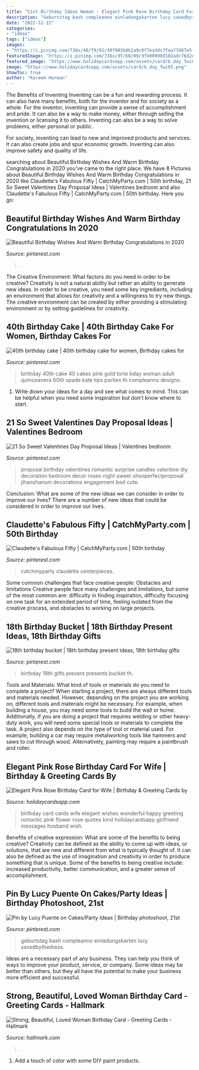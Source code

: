 ```yaml
---
title: "51st Birthday Ideas Woman - Elegant Pink Rose Birthday Card For Wife"
description: "Geburtstag bash compleanno einladungskarten lucy savedbythedress"
date: "2022-12-15"
categories:
- "ideas"
tags: ["ideas"]
images:
- "https://i.pinimg.com/736x/48/f9/02/48f902b8b2a9c0f7ea3dc7fea77d87e5--milestone-birthdays-th-birthday-presents.jpg"
featuredImage: "https://i.pinimg.com/736x/df/b0/09/dfb00998d102adc76d2dbdfd06d7fc06--th-cake-cake-th-birthday-woman.jpg"
featured_image: "https://www.holidaycardsapp.com/assets/card/b_day_fwi03.png"
image: "https://www.holidaycardsapp.com/assets/card/b_day_fwi03.png"
ShowToc: true
author: "Kareem Herman"
---
```



The Benefits of Inventing
Inventing can be a fun and rewarding process. It can also have many benefits, both for the inventor and for society as a whole.
For the inventor, inventing can provide a sense of accomplishment and pride. It can also be a way to make money, either through selling the invention or licensing it to others. Inventing can also be a way to solve problems, either personal or public.

For society, inventing can lead to new and improved products and services. It can also create jobs and spur economic growth. Inventing can also improve safety and quality of life.

	

		
searching about Beautiful Birthday Wishes And Warm Birthday Congratulations in 2020 you've came to the right place. We have 8 Pictures about Beautiful Birthday Wishes And Warm Birthday Congratulations in 2020 like Claudette&#039;s Fabulous Fifty | CatchMyParty.com | 50th birthday, 21 So Sweet Valentines Day Proposal Ideas | Valentines bedroom and also Claudette&#039;s Fabulous Fifty | CatchMyParty.com | 50th birthday. Here you go:
		
    
## Beautiful Birthday Wishes And Warm Birthday Congratulations In 2020

<img loading=lazy src="https://i.pinimg.com/736x/a9/dc/a0/a9dca071992ff94402e8c4d740b71e5f.jpg" onerror="this.onerror=null;this.src='https://tse1.mm.bing.net/th?id=OIP.dUvyjM8dh33iPu2keI0k4QAAAA&amp;pid=15.1';" alt="Beautiful Birthday Wishes And Warm Birthday Congratulations in 2020">

_Source: pinterest.com_

>. 

	

The Creative Environment: What factors do you need in order to be creative?
Creativity is not a natural ability but rather an ability to generate new ideas. In order to be creative, you need some key ingredients, including an environment that allows for creativity and a willingness to try new things. The creative environment can be created by either providing a stimulating environment or by setting guidelines for creativity.

    
## 40th Birthday Cake | 40th Birthday Cake For Women, Birthday Cakes For

<img loading=lazy src="https://i.pinimg.com/736x/df/b0/09/dfb00998d102adc76d2dbdfd06d7fc06--th-cake-cake-th-birthday-woman.jpg" onerror="this.onerror=null;this.src='https://tse1.mm.bing.net/th?id=OIP.DtIhJYgJ5Z8CYcEFFHGhdwHaLf&amp;pid=15.1';" alt="40th birthday cake | 40th birthday cake for women, Birthday cakes for">

_Source: pinterest.com_

>birthday 40th cake 40 cakes pink gold torte bday woman adult quinceanera 60th spade kate tips parties th compleanno designs. 

	

1. Write down your ideas for a day and see what comes to mind. This can be helpful when you need some inspiration but don’t know where to start.

    
## 21 So Sweet Valentines Day Proposal Ideas | Valentines Bedroom

<img loading=lazy src="https://i.pinimg.com/736x/93/8a/e1/938ae15b4b085f4d157360d071287412.jpg" onerror="this.onerror=null;this.src='https://tse1.mm.bing.net/th?id=OIP.yuqmzT6Dvrm4viOGAFeiZwHaLG&amp;pid=15.1';" alt="21 So Sweet Valentines Day Proposal Ideas | Valentines bedroom">

_Source: pinterest.com_

>proposal birthday valentines romantic surprise candles valentine diy decoration bedroom decor roses night sweet ohsoperfectproposal jihanshanum decorations engagement bed cute. 

	

Conclusion: What are some of the new ideas we can consider in order to improve our lives?
There are a number of new ideas that could be considered in order to improve our lives.

    
## Claudette&#039;s Fabulous Fifty | CatchMyParty.com | 50th Birthday

<img loading=lazy src="https://i.pinimg.com/736x/ba/95/3c/ba953c24ae67470d9e6ff2286cfd6999.jpg" onerror="this.onerror=null;this.src='https://tse1.mm.bing.net/th?id=OIP.Xeb3kYIwYowxig4qN7dbygHaJ3&amp;pid=15.1';" alt="Claudette&#039;s Fabulous Fifty | CatchMyParty.com | 50th birthday">

_Source: pinterest.com_

>catchmyparty claudette centerpieces. 

	

Some common challenges that face creative people: Obstacles and limitations
Creative people face many challenges and limitations, but some of the most common are: difficulty in finding inspiration, difficulty focusing on one task for an extended period of time, feeling isolated from the creative process, and obstacles to working on large projects.

    
## 18th Birthday Bucket | 18th Birthday Present Ideas, 18th Birthday Gifts

<img loading=lazy src="https://i.pinimg.com/736x/48/f9/02/48f902b8b2a9c0f7ea3dc7fea77d87e5--milestone-birthdays-th-birthday-presents.jpg" onerror="this.onerror=null;this.src='https://tse3.mm.bing.net/th?id=OIP.ZjTjJUMCLHVei4DsSCxhIAHaJ3&amp;pid=15.1';" alt="18th birthday bucket | 18th birthday present ideas, 18th birthday gifts">

_Source: pinterest.com_

>birthday 18th gifts present presents bucket th. 

	

Tools and Materials: What kind of tools or materials do you need to complete a project?
When starting a project, there are always different tools and materials needed. However, depending on the project you are working on, different tools and materials might be necessary.  For example, when building a house, you may need some tools to build the wall or home.  Additionally, if you are doing a project that requires welding or other heavy-duty work, you will need some special tools or materials to complete the task.   A project also depends on the type of tool or material used. For example, building a car may require metalworking tools like hammers and saws to cut through wood. Alternatively, painting may require a paintbrush and roller.

    
## Elegant Pink Rose Birthday Card For Wife | Birthday &amp; Greeting Cards By

<img loading=lazy src="https://www.holidaycardsapp.com/assets/card/b_day_fwi03.png" onerror="this.onerror=null;this.src='https://tse4.mm.bing.net/th?id=OIP.8ej92GmbZ-T71vT0Sp-EXwAAAA&amp;pid=15.1';" alt="Elegant Pink Rose Birthday Card for Wife | Birthday &amp; Greeting Cards by">

_Source: holidaycardsapp.com_

>birthday card cards wife elegant wishes wonderful happy greeting romantic pink flower rose quotes kind holidaycardsapp girlfriend messages husband wish. 

	

Benefits of creative expression: What are some of the benefits to being creative?
Creativity can be defined as the ability to come up with ideas, or solutions, that are new and different from what is typically thought of. It can also be defined as the use of imagination and creativity in order to produce something that is unique. Some of the benefits to being creative include: increased productivity, better communication, and a greater sense of accomplishment.

    
## Pin By Lucy Puente On Cakes/Party Ideas | Birthday Photoshoot, 21st

<img loading=lazy src="https://i.pinimg.com/736x/27/65/bc/2765bccac6e3c08654637cb72b4bb569.jpg" onerror="this.onerror=null;this.src='https://tse3.mm.bing.net/th?id=OIP.rycxawnjd7uWVvNkHTtPLgHaK-&amp;pid=15.1';" alt="Pin by Lucy Puente on Cakes/Party Ideas | Birthday photoshoot, 21st">

_Source: pinterest.com_

>geburtstag bash compleanno einladungskarten lucy savedbythedress. 

	

Ideas are a necessary part of any business. They can help you think of ways to improve your product, service, or company. Some ideas may be better than others, but they all have the potential to make your business more efficient and successful.

    
## Strong, Beautiful, Loved Woman Birthday Card - Greeting Cards - Hallmark

<img loading=lazy src="https://www.hallmark.com/dw/image/v2/AALB_PRD/on/demandware.static/-/Sites-hallmark-master/default/dw00a61d62/images/finished-goods/products/529HBD3263/Bright-Flowers-and-Swirls-Birthday-Card-for-Her_529HBD3263_02.jpg?sw=1920" onerror="this.onerror=null;this.src='https://tse3.mm.bing.net/th?id=OIP.a8p1xUa23_U-ZosSwPimqgHaHa&amp;pid=15.1';" alt="Strong, Beautiful, Loved Woman Birthday Card - Greeting Cards - Hallmark">

_Source: hallmark.com_

>. 

	

1. Add a touch of color with some DIY paint products.

